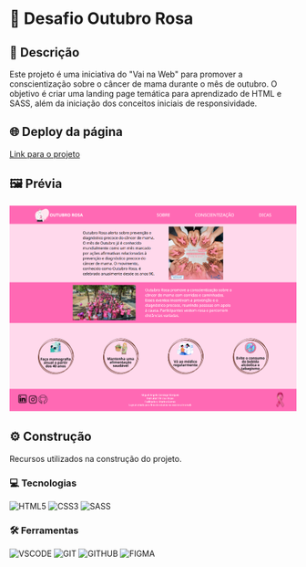 # 🩷 Desafio Outubro Rosa

## 📜 Descrição
Este projeto é uma iniciativa do "Vai na Web" para promover a conscientização sobre o câncer de mama durante o mês de outubro. O objetivo é criar uma landing page temática para aprendizado de HTML e SASS, além da iniciação dos conceitos iniciais de responsividade.

## 🌐 Deploy da página
[Link para o projeto](#)

## 🖼️ Prévia
![Prévia do Projeto](./resources/preview.png)

## ⚙️ Construção

Recursos utilizados na construção do projeto.

### 💻 Tecnologias
![HTML5](https://img.shields.io/badge/html5-%23E34F26.svg?style=for-the-badge&logo=html5&logoColor=white)
![CSS3](https://img.shields.io/badge/css3-%231572B6.svg?style=for-the-badge&logo=css3&logoColor=white)
![SASS](https://img.shields.io/badge/SASS-hotpink.svg?style=for-the-badge&logo=SASS&logoColor=white)

### 🛠️ Ferramentas
![VSCODE](https://img.shields.io/badge/VSCode-0078d7.svg?style=for-the-badge&logo=visual-studio-code&logoColor=white)
![GIT](https://img.shields.io/static/v1?label=&message=GIT&color=%23F05032&style=for-the-badge&logo=git&logoColor=whitesmoke)
![GITHUB](https://img.shields.io/static/v1?label=&message=GITHUB&color=%23181717&style=for-the-badge&logo=github&logoColor=whitesmoke)
![FIGMA](https://img.shields.io/static/v1?label=&message=FIGMA&color=%23552d84&style=for-the-badge&logo=figma&logoColor=whitesmoke)

